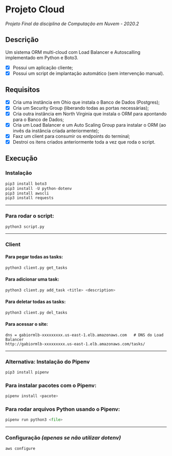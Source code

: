 # Projeto Cloud

*Projeto Final da disciplina de Computação em Nuvem - 2020.2*

## Descrição

Um sistema ORM multi-cloud com Load Balancer e Autoscalling implementado em Python e Boto3.

  - [X] Possui um aplicação cliente;
  - [X] Possui um script de implantação automático (sem intervenção manual).
  
## Requisitos

  - [X] Cria uma instância em Ohio que instala o Banco de Dados (Postgres);
  - [X] Cria um Security Group (liberando todas as portas necessárias);
  - [X] Cria outra instância em North Virginia que instala o ORM para apontando para o Banco de Dados;
  - [X] Cria um Load Balancer e um Auto Scaling Group para instalar o ORM (ao invês da instância criada anteriormente);
  - [X] Faxz um client para consumir os endpoints do terminal;
  - [X] Destroi os itens criados anteriormente toda a vez que roda o script.
  
## Execução

### Instalação
```python
pip3 install boto3
pip3 install -U python-dotenv
pip3 install awscli
pip3 install requests
```

___

### Para rodar o script:
```python
python3 script.py
```

___

### Client

#### Para pegar todas as tasks:
```python
python3 client.py get_tasks
```

#### Para adicionar uma task:
```python
python3 client.py add_task <title> <description>
```

#### Para deletar todas as tasks:
```python
python3 client.py del_tasks
```

#### Para acessar o site:
```
dns = gabiormlb-xxxxxxxxx.us-east-1.elb.amazonaws.com   # DNS do Load Balancer
http://gabiormlb-xxxxxxxxx.us-east-1.elb.amazonaws.com/tasks/
```

___

### Alternativa: Instalação do Pipenv
```python
pip3 install pipenv
```

### Para instalar pacotes com o Pipenv:
```python
pipenv install <pacote>
```

### Para rodar arquivos Python usando o Pipenv:
```python
pipenv run python3 <file>
```

___

### Configuração *(apenas se não utilizar dotenv)*
```
aws configure
```
